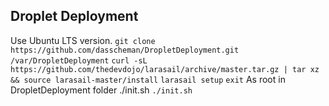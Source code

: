 ## Droplet Deployment
Use Ubuntu LTS version.
`git clone https://github.com/dasscheman/DropletDeployment.git /var/DropletDeployment`
`curl -sL https://github.com/thedevdojo/larasail/archive/master.tar.gz | tar xz && source larasail-master/install`
`larasail setup`
`exit` 
As root in DropletDeployment folder
./init.sh
`./init.sh`

